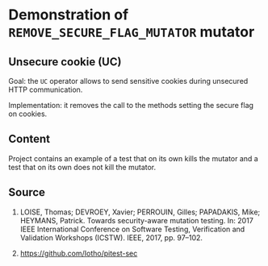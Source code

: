 # Demonstration of `REMOVE_SECURE_FLAG_MUTATOR` mutator

## Unsecure cookie (UC)

Goal: the `UC` operator allows to send sensitive cookies during unsecured HTTP communication. 

Implementation: it removes the call to the methods setting the secure flag on cookies.

## Content

Project contains an example of a test that on its own kills the mutator and a test that on its own does not kill the mutator.

## Source

1) LOISE, Thomas; DEVROEY, Xavier; PERROUIN, Gilles; PAPADAKIS, Mike; HEYMANS, Patrick. Towards security-aware mutation testing. In: 2017 IEEE International Conference on Software Testing, Verification and Validation Workshops (ICSTW). IEEE, 2017, pp. 97–102.

2) https://github.com/Iotho/pitest-sec